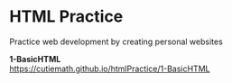 # HTML Practice
Practice web development by creating personal websites  
 
**1-BasicHTML**    
https://cutiemath.github.io/htmlPractice/1-BasicHTML
